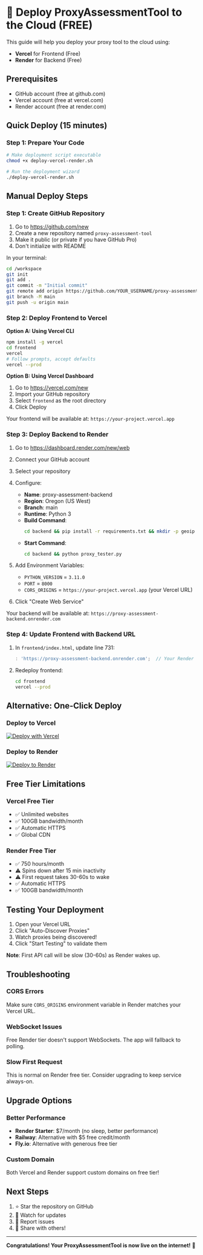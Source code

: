 # 🚀 Deploy ProxyAssessmentTool to the Cloud (FREE)

This guide will help you deploy your proxy tool to the cloud using:
- **Vercel** for Frontend (Free)
- **Render** for Backend (Free)

## **Prerequisites**
- GitHub account (free at github.com)
- Vercel account (free at vercel.com)
- Render account (free at render.com)

## **Quick Deploy (15 minutes)**

### **Step 1: Prepare Your Code**

```bash
# Make deployment script executable
chmod +x deploy-vercel-render.sh

# Run the deployment wizard
./deploy-vercel-render.sh
```

## **Manual Deploy Steps**

### **Step 1: Create GitHub Repository**

1. Go to https://github.com/new
2. Create a new repository named `proxy-assessment-tool`
3. Make it public (or private if you have GitHub Pro)
4. Don't initialize with README

In your terminal:
```bash
cd /workspace
git init
git add .
git commit -m "Initial commit"
git remote add origin https://github.com/YOUR_USERNAME/proxy-assessment-tool.git
git branch -M main
git push -u origin main
```

### **Step 2: Deploy Frontend to Vercel**

**Option A: Using Vercel CLI**
```bash
npm install -g vercel
cd frontend
vercel
# Follow prompts, accept defaults
vercel --prod
```

**Option B: Using Vercel Dashboard**
1. Go to https://vercel.com/new
2. Import your GitHub repository
3. Select `frontend` as the root directory
4. Click Deploy

Your frontend will be available at: `https://your-project.vercel.app`

### **Step 3: Deploy Backend to Render**

1. Go to https://dashboard.render.com/new/web
2. Connect your GitHub account
3. Select your repository
4. Configure:
   - **Name**: proxy-assessment-backend
   - **Region**: Oregon (US West)
   - **Branch**: main
   - **Runtime**: Python 3
   - **Build Command**: 
     ```bash
     cd backend && pip install -r requirements.txt && mkdir -p geoip && curl -L "https://github.com/P3TERX/GeoLite.mmdb/raw/download/GeoLite2-City.mmdb" -o geoip/GeoLite2-City.mmdb
     ```
   - **Start Command**: 
     ```bash
     cd backend && python proxy_tester.py
     ```

5. Add Environment Variables:
   - `PYTHON_VERSION` = `3.11.0`
   - `PORT` = `8000`
   - `CORS_ORIGINS` = `https://your-project.vercel.app` (your Vercel URL)

6. Click "Create Web Service"

Your backend will be available at: `https://proxy-assessment-backend.onrender.com`

### **Step 4: Update Frontend with Backend URL**

1. In `frontend/index.html`, update line 731:
   ```javascript
   : 'https://proxy-assessment-backend.onrender.com';  // Your Render URL
   ```

2. Redeploy frontend:
   ```bash
   cd frontend
   vercel --prod
   ```

## **Alternative: One-Click Deploy**

### **Deploy to Vercel**
[![Deploy with Vercel](https://vercel.com/button)](https://vercel.com/new/clone?repository-url=https://github.com/YOUR_USERNAME/proxy-assessment-tool&root-directory=frontend)

### **Deploy to Render**
[![Deploy to Render](https://render.com/images/deploy-to-render-button.svg)](https://render.com/deploy?repo=https://github.com/YOUR_USERNAME/proxy-assessment-tool)

## **Free Tier Limitations**

### **Vercel Free Tier**
- ✅ Unlimited websites
- ✅ 100GB bandwidth/month
- ✅ Automatic HTTPS
- ✅ Global CDN

### **Render Free Tier**
- ✅ 750 hours/month
- ⚠️ Spins down after 15 min inactivity
- ⚠️ First request takes 30-60s to wake
- ✅ Automatic HTTPS
- ✅ 100GB bandwidth/month

## **Testing Your Deployment**

1. Open your Vercel URL
2. Click "Auto-Discover Proxies"
3. Watch proxies being discovered!
4. Click "Start Testing" to validate them

**Note**: First API call will be slow (30-60s) as Render wakes up.

## **Troubleshooting**

### **CORS Errors**
Make sure `CORS_ORIGINS` environment variable in Render matches your Vercel URL.

### **WebSocket Issues**
Free Render tier doesn't support WebSockets. The app will fallback to polling.

### **Slow First Request**
This is normal on Render free tier. Consider upgrading to keep service always-on.

## **Upgrade Options**

### **Better Performance**
- **Render Starter**: $7/month (no sleep, better performance)
- **Railway**: Alternative with $5 free credit/month
- **Fly.io**: Alternative with generous free tier

### **Custom Domain**
Both Vercel and Render support custom domains on free tier!

## **Next Steps**

1. ⭐ Star the repository on GitHub
2. 🔔 Watch for updates
3. 🐛 Report issues
4. 🚀 Share with others!

---

**Congratulations! Your ProxyAssessmentTool is now live on the internet!** 🎉